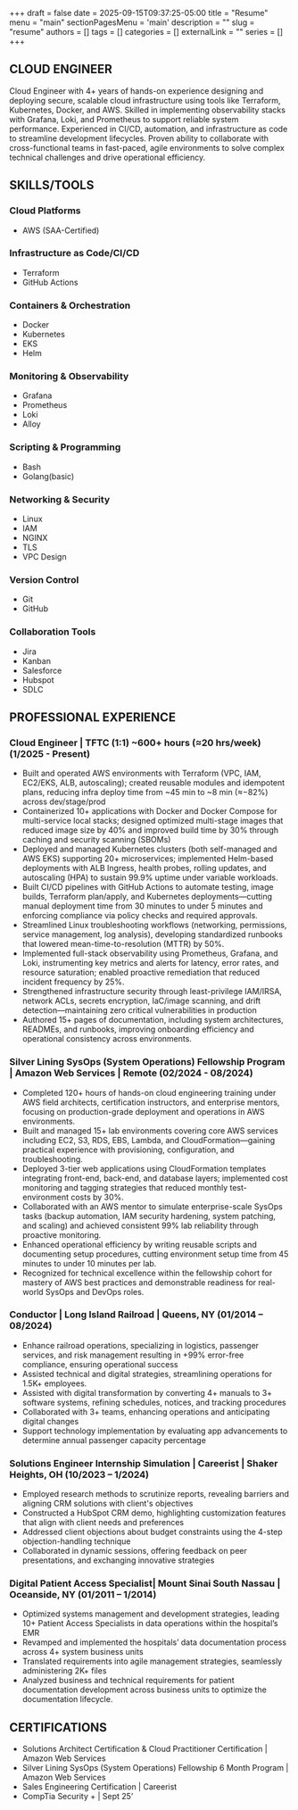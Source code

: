 +++ 
draft = false
date = 2025-09-15T09:37:25-05:00
title = "Resume"
menu = "main"
sectionPagesMenu = 'main'
description = ""
slug = "resume"
authors = []
tags = []
categories = []
externalLink = ""
series = []
+++
                             
## CLOUD ENGINEER

Cloud Engineer with 4+ years of hands-on experience designing and deploying secure, scalable cloud infrastructure using tools like Terraform, Kubernetes, Docker, and AWS. Skilled in implementing observability stacks with Grafana, Loki, and Prometheus to support reliable system performance. Experienced in CI/CD, automation, and infrastructure as code to streamline development lifecycles. Proven ability to collaborate with cross-functional teams in fast-paced, agile environments to solve complex technical challenges and drive operational efficiency.

## SKILLS/TOOLS

### Cloud Platforms

- AWS (SAA-Certified)

### Infrastructure as Code/CI/CD

- Terraform
- GitHub Actions

### Containers & Orchestration

- Docker
- Kubernetes
- EKS
- Helm

### Monitoring & Observability

- Grafana
- Prometheus
- Loki
- Alloy

### Scripting & Programming

- Bash
- Golang(basic)

### Networking & Security

- Linux
- IAM
- NGINX
- TLS
- VPC Design

### Version Control

- Git
- GitHub

### Collaboration Tools

- Jira
- Kanban
- Salesforce
- Hubspot
- SDLC

## PROFESSIONAL EXPERIENCE

### Cloud Engineer | TFTC (1:1) ~600+ hours (≈20 hrs/week) (1/2025 - Present)

- Built and operated AWS environments with Terraform (VPC, IAM, EC2/EKS, ALB, autoscaling); created reusable modules and idempotent plans, reducing infra deploy time from ~45 min to ~8 min (≈−82%) across dev/stage/prod
- Containerized 10+ applications with Docker and Docker Compose for multi-service local stacks; designed optimized multi-stage images that reduced image size by 40% and improved build time by 30% through caching and security scanning (SBOMs)
- Deployed and managed Kubernetes clusters (both self-managed and AWS EKS) supporting 20+ microservices; implemented Helm-based deployments with ALB Ingress, health probes, rolling updates, and autoscaling (HPA) to sustain 99.9% uptime under variable workloads.
- Built CI/CD pipelines with GitHub Actions to automate testing, image builds, Terraform plan/apply, and Kubernetes deployments—cutting manual deployment time from 30 minutes to under 5 minutes and enforcing compliance via policy checks and required approvals.
- Streamlined Linux troubleshooting workflows (networking, permissions, service management, log analysis), developing standardized runbooks that lowered mean-time-to-resolution (MTTR) by 50%.
- Implemented full-stack observability using Prometheus, Grafana, and Loki, instrumenting key metrics and alerts for latency, error rates, and resource saturation; enabled proactive remediation that reduced incident frequency by 25%.
- Strengthened infrastructure security through least-privilege IAM/IRSA, network ACLs, secrets encryption, IaC/image scanning, and drift detection—maintaining zero critical vulnerabilities in production
- Authored 15+ pages of documentation, including system architectures, READMEs, and runbooks, improving onboarding efficiency and operational consistency across environments.

### Silver Lining SysOps (System Operations) Fellowship Program | Amazon Web Services | Remote (02/2024 - 08/2024)

- Completed 120+ hours of hands-on cloud engineering training under AWS field architects, certification instructors, and enterprise mentors, focusing on production-grade deployment and operations in AWS environments.
- Built and managed 15+ lab environments covering core AWS services including EC2, S3, RDS, EBS, Lambda, and CloudFormation—gaining practical experience with provisioning, configuration, and troubleshooting.
- Deployed 3-tier web applications using CloudFormation templates integrating front-end, back-end, and database layers; implemented cost monitoring and tagging strategies that reduced monthly test-environment costs by 30%.
- Collaborated with an AWS mentor to simulate enterprise-scale SysOps tasks (backup automation, IAM security hardening, system patching, and scaling) and achieved consistent 99% lab reliability through proactive monitoring.
- Enhanced operational efficiency by writing reusable scripts and documenting setup procedures, cutting environment setup time from 45 minutes to under 10 minutes per lab.
- Recognized for technical excellence within the fellowship cohort for mastery of AWS best practices and demonstrable readiness for real-world SysOps and DevOps roles.

### Conductor | Long Island Railroad | Queens, NY (01/2014 – 08/2024)

- Enhance railroad operations, specializing in logistics, passenger services, and risk management resulting in +99% error-free compliance, ensuring operational success
- Assisted technical and digital strategies, streamlining operations for 1.5K+ employees.
- Assisted with digital transformation by converting 4+ manuals to 3+ software systems, refining schedules, notices, and tracking procedures
- Collaborated with 3+ teams, enhancing operations and anticipating digital changes
- Support technology implementation by evaluating app advancements to determine annual passenger capacity percentage

### Solutions Engineer Internship Simulation | Careerist | Shaker Heights, OH (10/2023 – 1/2024) 

- Employed research methods to scrutinize reports, revealing barriers and aligning CRM solutions with client's objectives
- Constructed a HubSpot CRM demo, highlighting customization features that align with client needs and preferences
- Addressed client objections about budget constraints using the 4-step objection-handling technique
- Collaborated in dynamic sessions, offering feedback on peer presentations, and exchanging innovative strategies

### Digital Patient Access Specialist| Mount Sinai South Nassau | Oceanside, NY (01/2011 – 1/2014)

- Optimized systems management and development strategies, leading 10+ Patient Access Specialists in data operations within the hospital’s EMR
- Revamped and implemented the hospitals’ data documentation process across 4+ system business units
- Translated requirements into agile management strategies, seamlessly administering 2K+ files
- Analyzed business and technical requirements for patient documentation development across business units to optimize the documentation lifecycle.

## CERTIFICATIONS

- Solutions Architect Certification & Cloud Practitioner Certification | Amazon Web Services
- Silver Lining SysOps (System Operations) Fellowship 6 Month Program | Amazon Web Services
- Sales Engineering Certification | Careerist
- CompTia Security + | Sept 25’
